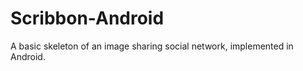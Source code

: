 Scribbon-Android
================

A basic skeleton of an image sharing social network, implemented in Android.
